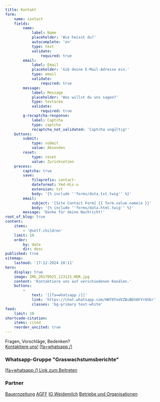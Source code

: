 ```yaml
---
title: Kontakt
form:
    name: contact
    fields:
        name:
            label: Name
            placeholder: 'Wie heisst du?'
            autocomplete: 'on'
            type: text
            validate:
                required: true
        email:
            label: Email
            placeholder: 'Gib deine E-Mail-Adresse ein.'
            type: email
            validate:
                required: true
        message:
            label: Message
            placeholder: 'Was willst du uns sagen?'
            type: textarea
            validate:
                required: true
        g-recaptcha-response:
            label: Captcha
            type: captcha
            recaptcha_not_validated: 'Captcha ungültig!'
    buttons:
        submit:
            type: submit
            value: Absenden
        reset:
            type: reset
            value: Zurücksetzen
    process:
        captcha: true
        save:
            fileprefix: contact-
            dateformat: Ymd-His-u
            extension: txt
            body: '{% include ''forms/data.txt.twig'' %}'
        email:
            subject: '[Site Contact Form] {{ form.value.name|e }}'
            body: '{% include ''forms/data.html.twig'' %}'
        message: 'Danke für deine Nachricht!'
root_of_blog: true
content:
    items:
        - '@self.children'
    limit: 10
    order:
        by: date
        dir: desc
published: true
sitemap:
    lastmod: '17-12-2024 20:11'
hero:
    display: true
    image: IMG_20170925_123125_HDR.jpg
    content: 'Kontaktiere uns auf verschiedenen Kanälen.'
    buttons:
        -
            text: '[[fa=whatsapp /]]'
            link: 'https://chat.whatsapp.com/HWT0TodVZBuBDVAFVrUUbr'
            classes: 'bg-primary text-white'
feed:
    limit: 10
shortcode-citation:
    items: cited
    reorder_uncited: true
---
```


Fragen, Vorschläge, Bedenken?  
[Kontaktiere uns!](/contact?classes=button) [[fa=whatsapp /]](https://chat.whatsapp.com/HWT0TodVZBuBDVAFVrUUbr)

### Whatsapp-Gruppe "Graswachstumsberichte" 
[[fa=whatsapp /] Link zum Beitreten](https://chat.whatsapp.com/HWT0TodVZBuBDVAFVrUUbr) 
 
 

### Partner
[Bauernzeitung](https://www.bauernzeitung.ch/graswachstum-serie) 
[AGFF](https://www.agff.ch) 
[IG Weidemilch](https://www.weidemilch.ch) 
[Betriebe und Organisationen](/about)

